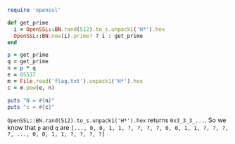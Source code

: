 ```ruby
require 'openssl'

def get_prime
  i = OpenSSL::BN.rand(512).to_s.unpack1('H*').hex
  OpenSSL::BN.new(i).prime? ? i : get_prime
end

p = get_prime
q = get_prime
n = p * q
e = 65537
m = File.read('flag.txt').unpack1('H*').hex
c = m.pow(e, n)

puts "N = #{n}"
puts "c = #{c}"
```

`OpenSSL::BN.rand(512).to_s.unpack1('H*').hex` returns `0x3_3_3_...`.
So we know that `p` and `q` are `[..., 0, 0, 1, 1, ?, ?, ?, ?, 0, 0, 1, 1, ?, ?, ?, ?, ..., 0, 0, 1, 1, ?, ?, ?, ?]`
